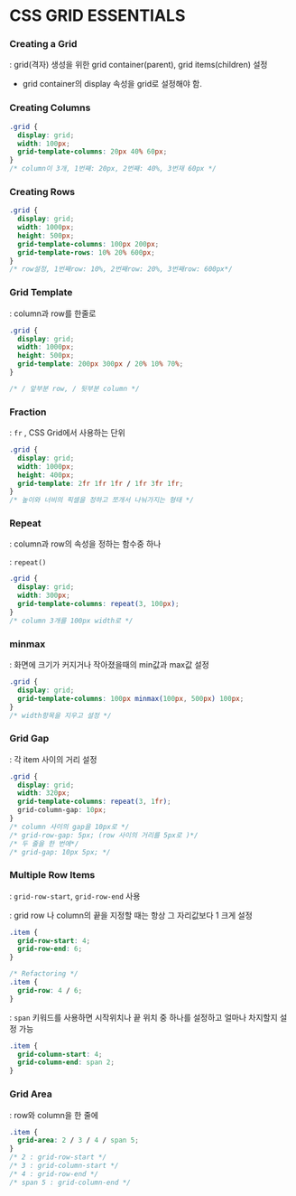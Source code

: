 # CSS GRID ESSENTIALS

### Creating a Grid

: grid(격자) 생성을 위한 grid container(parent), grid items(children) 설정

- grid container의 display 속성을 grid로 설정해야 함.



### Creating Columns

```css
.grid {
  display: grid;
  width: 100px;
  grid-template-columns: 20px 40% 60px;
}
/* column이 3개, 1번째: 20px, 2번째: 40%, 3번재 60px */
```



### Creating Rows

```css
.grid {
  display: grid;
  width: 1000px;
  height: 500px;
  grid-template-columns: 100px 200px;
  grid-template-rows: 10% 20% 600px;
}
/* row설정, 1번째row: 10%, 2번째row: 20%, 3번째row: 600px*/
```



### Grid Template

: column과 row를 한줄로

```css
.grid {
  display: grid;
  width: 1000px;
  height: 500px;
  grid-template: 200px 300px / 20% 10% 70%;
}

/* / 앞부분 row, / 뒷부분 column */
```



### Fraction

: `fr` , CSS Grid에서 사용하는 단위

```css
.grid {
  display: grid;
  width: 1000px;
  height: 400px;
  grid-template: 2fr 1fr 1fr / 1fr 3fr 1fr;
}
/* 높이와 너비의 픽셀을 정하고 쪼개서 나눠가지는 형태 */
```



### Repeat

: column과 row의 속성을 정하는 함수중 하나

: `repeat()`

```css
.grid {
  display: grid;
  width: 300px;
  grid-template-columns: repeat(3, 100px);
}
/* column 3개를 100px width로 */
```



### minmax

: 화면에 크기가 커지거나 작아졌을때의 min값과 max값 설정

```css
.grid {
  display: grid;
  grid-template-columns: 100px minmax(100px, 500px) 100px;
}
/* width항목을 지우고 설정 */
```



### Grid Gap

: 각 item 사이의 거리 설정

```css
.grid {
  display: grid;
  width: 320px;
  grid-template-columns: repeat(3, 1fr);
  grid-column-gap: 10px;
}
/* column 사이의 gap을 10px로 */
/* grid-row-gap: 5px; (row 사이의 거리를 5px로 )*/
/* 두 줄을 한 번에*/
/* grid-gap: 10px 5px; */
```





### Multiple Row Items

: `grid-row-start`, `grid-row-end` 사용

: grid row 나 column의 끝을 지정할 때는 항상 그 자리값보다 1 크게 설정

```css
.item {
  grid-row-start: 4;
  grid-row-end: 6;
}

/* Refactoring */
.item {
  grid-row: 4 / 6;
}
```



: `span` 키워드를 사용하면 시작위치나 끝 위치 중 하나를 설정하고 얼마나 차지할지 설정 가능

```css
.item {
  grid-column-start: 4;
  grid-column-end: span 2;
}
```



### Grid Area

: row와 column을 한 줄에

```css
.item {
  grid-area: 2 / 3 / 4 / span 5;
}
/* 2 : grid-row-start */
/* 3 : grid-column-start */
/* 4 : grid-row-end */
/* span 5 : grid-column-end */
```

